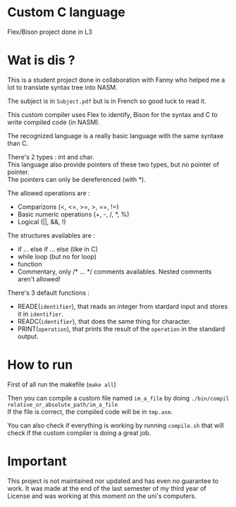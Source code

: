 # Custom C language

Flex/Bison project done in L3

# Wat is dis ?

This is a student project done in collaboration with Fanny who helped me a lot to translate syntax tree into NASM.

The subject is in `Subject.pdf` but is in French so good luck to read it.

This custom compiler uses Flex to identify, Bison for the syntax and C to write compiled code (in NASM).

The recognized language is a really basic language with the same syntaxe than C.  

There's 2 types : int and char.  
This language also provide pointers of these two types, but no pointer of pointer.  
The pointers can only be dereferenced (with \*).

The allowed operations are :
 - Comparizons (<, <=, >=, >, ==, !=)
 - Basic numeric operations (+, -, /, \*, %)
 - Logical (||, &&, !)

The structures availables are :
 - if ... else if ... else (like in C)
 - while loop (but no for loop)
 - function
 - Commentary, only /* ... */ comments availables. Nested comments aren't allowed!

There's 3 default functions :
 - READE(`identifier`), that reads an integer from stardard input and stores it in `identifier`.
 - READC(`identifier`), that does the same thing for character.
 - PRINT(`operation`), that prints the result of the `operation` in the standard output.

# How to run

First of all run the makefile (`make all`)

Then you can compile a custom file named `im_a_file` by doing
`./bin/compil relative_or_absolute_path/im_a_file`  
If the file is correct, the compiled code will be in `tmp.asm`.

You can also check if everything is working by running `compile.sh`
that will check if the custom compiler is doing a great job.

# Important

This project is not maintained nor updated and has even no guarantee to work.
It was made at the end of the last semester of my third year of License and was working at this moment on the uni's computers.

